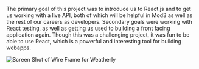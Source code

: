 The primary goal of this project was to introduce us to React.js and to get us working with a live API, both of which will be helpful in Mod3 as well as the rest of our careers as developers. Secondary goals were working with React testing, as well as getting us used to building a front facing application again. Though this was a challenging project, it was fun to be able to use React, which is a powerful and interesting tool for building webapps.

![Screen Shot of Wire Frame for Weatherly](Weatherly/lib/images/wireframe_2-18-18.png)
